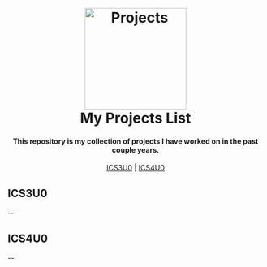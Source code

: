 <h1 align="center">
  <br>
  <a href="https://github.com/gureett/projectsList/"><img src="https://avatars.githubusercontent.com/u/114324924?v=4" alt="Projects" width="200"></a>
  <br>
  <b>My Projects List</b>
  <br>
</h1>

<h4 align="center"><b>This repository</b> is my collection of projects I have worked on in the past couple years.
</h4>

<p align="center">
  <a href="#ICS3U0">ICS3U0</a> |
  <a href="#ICS4U0">ICS4U0</a>
</p>

## ICS3U0
--

## ICS4U0
--
